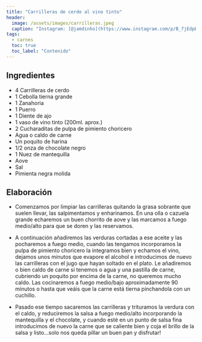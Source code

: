 ```yaml
---
title: "Carrilleras de cerdo al vino tinto"
header:
  image: /assets/images/carrilleras.jpeg
  caption: "Instagram: [@jamdinho](https://www.instagram.com/p/B_7jEdpBZTJ/?utm_source=ig_web_copy_link)"
tags:
  - carnes
  toc: true
  toc_label: "Contenido"
---
```


<!-- <img src="{{ site.url }}{{ site.baseurl }}/assets/images/carrilleras.jpeg" alt=""> -->

## Ingredientes

- 4 Carrilleras de cerdo
- 1 Cebolla tierna grande
- 1 Zanahoria
- 1 Puerro
- 1 Diente de ajo
- 1 vaso de vino tinto (200ml. aprox.)
- 2 Cucharaditas de pulpa de pimiento choricero
- Agua o caldo de carne
- Un poquito de harina
- 1/2 onza de chocolate negro
- 1 Nuez de mantequilla
- Aove
- Sal
- Pimienta negra molida

## Elaboración 

- Comenzamos por limpiar las carrilleras quitando la grasa sobrante que suelen llevar, las salpimentamos y enharinamos. En una olla o cazuela grande echaremos un buen chorrito de aove y las marcamos a fuego medio/alto para que se doren y las reservamos.

- A continuación añadiremos las verduras cortadas a ese aceite y las pocharemos a fuego medio, cuando las tengamos incorporamos la pulpa de pimiento choricero la integramos bien y echamos el vino, dejamos unos minutos que evapore el alcohol e introducimos de nuevo las carrilleras con el jugo que hayan soltado en el plato. Le añadiremos o bien caldo de carne si tenemos o agua y una pastilla de carne, cubriendo un poquito por encima de la carne, no queremos mucho caldo. Las cocinaremos a fuego medio/bajo aproximadamente 90 minutos o hasta que veáis que la carne está tierna pinchandola con un cuchillo.

- Pasado ese tiempo sacaremos las carrilleras y trituramos la verdura con el caldo, y reduciremos la salsa a fuego medio/alto incorporando la mantequilla y el chocolate, y cuando esté en un punto de salsa fina introducimos de nuevo la carne que se caliente bien y coja el brillo de la salsa y listo...solo nos queda pillar un buen pan y disfrutar!
